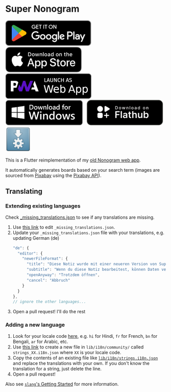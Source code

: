# Super Nonogram

[<img src='https://github.com/adil192/super_nonogram/blob/main/assets_raw/google-play-badge.png'
    alt='Get it on Google Play'
    height=80>][google_play]
&nbsp;
[<img src='https://github.com/adil192/super_nonogram/blob/main/assets_raw/app-store-badge.svg'
    alt='Download on the App Store'
    height=80>][app_store]
&nbsp;
[<img src='https://github.com/adil192/super_nonogram/blob/main/assets_raw/pwa-badge.png'
    alt='Launch as web app'
    height=80>][web_app]
&nbsp;
[<img src="https://github.com/adil192/super_nonogram/blob/main/assets_raw/windows-badge.png"
    alt="Download for Windows"
    height=80>][download_windows]
&nbsp;
[<img src="https://github.com/adil192/super_nonogram/blob/main/assets_raw/flathub-badge.svg"
    alt="Download on Flathub"
    height=80>][flathub]
&nbsp;
[<img src="https://github.com/adil192/super_nonogram/blob/main/assets_raw/appimage-logo.png"
    alt="Get it as an AppImage"
    height=80>][download_appimage]

This is a Flutter reimplementation of my [old Nonogram web app](https://adil.hanney.org/nonogram/).

It automatically generates boards based on your search term
(images are sourced from [Pixabay](https://pixabay.com/) using the [Pixabay API](https://pixabay.com/api/docs/)).

## Translating

### Extending existing languages

Check [_missing_translations.json](https://github.com/adil192/super_nonogram/blob/main/lib/i18n/_missing_translations.json)
   to see if any translations are missing.

1. Use [this link](https://github.com/adil192/super_nonogram/edit/main/lib/i18n/_missing_translations.json)
   to edit `_missing_translations.json`.
2. Update your `_missing_translations.json` file with your translations, e.g. updating German (de)
    ```javascript
    "de": {
      "editor": {
        "newerFileFormat": {
          "title": "Diese Notiz wurde mit einer neueren Version von Super Nonogram bearbeitet",
          "subtitle": "Wenn du diese Notiz bearbeitest, können Daten verloren gehen. Möchtest du die Notiz trotzdem öffnen?",
          "openAnyway": "Trotzdem öffnen",
          "cancel": "Abbruch"
        }
      }
    },
    // ignore the other languages...
    ```
3. Open a pull request! I'll do the rest

### Adding a new language

1. Look for your locale code [here](https://saimana.com/list-of-country-locale-code/),
   e.g. `hi` for Hindi, `fr` for French, `bn` for Bengali, `ar` for Arabic, etc.
2. Use [this link](https://github.com/adil192/super_nonogram/new/main/lib/i18n/community)
   to create a new file in `lib/i18n/community/` called `strings_XX.i18n.json`
   where `XX` is your locale code.
3. Copy the contents of an existing file like
   [`lib/i18n/strings.i18n.json`](https://github.com/adil192/super_nonogram/blob/main/lib/i18n/strings.i18n.json)
   and replace the translations with your own.
   If you don't know the translation for a string, just delete the line.
4. Open a pull request!

Also see [`slang`'s Getting Started](https://pub.dev/packages/slang#getting-started) for more information.

[google_play]: https://play.google.com/store/apps/details?id=com.adilhanney.super_nonogram
[app_store]: https://apps.apple.com/gb/app/super-nonogram/id6450968056
[web_app]: https://adil192.github.io/super_nonogram/
[flathub]: https://flathub.org/apps/details/com.adilhanney.super_nonogram
[download_windows]: https://github.com/adil192/super_nonogram/releases/download/v0.7.9/SuperNonogramInstaller_v0.7.9.exe
[download_appimage]: https://github.com/adil192/super_nonogram/releases/download/v0.7.9/SuperNonogram-0.7.9-x86_64.AppImage
